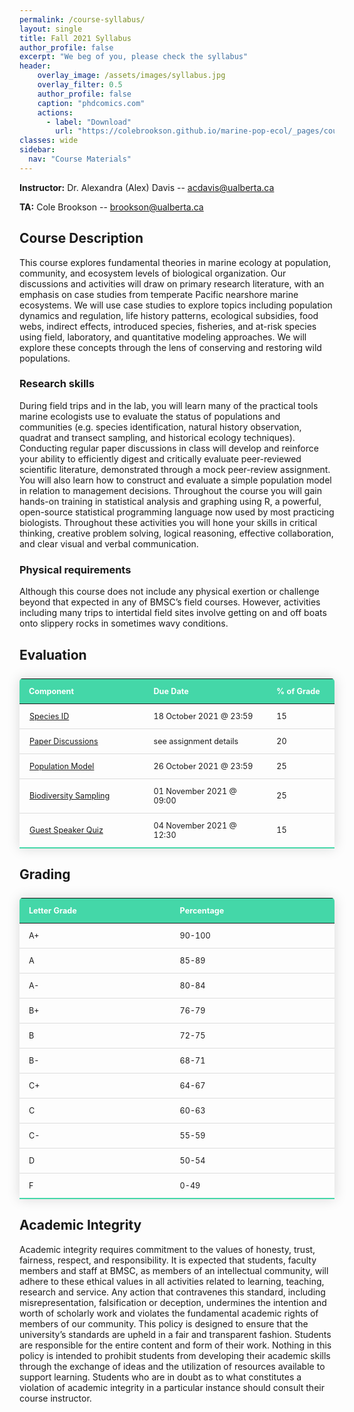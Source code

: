```yaml
---
permalink: /course-syllabus/
layout: single
title: Fall 2021 Syllabus
author_profile: false
excerpt: "We beg of you, please check the syllabus"
header:
    overlay_image: /assets/images/syllabus.jpg
    overlay_filter: 0.5
    author_profile: false
    caption: "phdcomics.com"
    actions:
      - label: "Download"
        url: "https://colebrookson.github.io/marine-pop-ecol/_pages/course-syllabus.pdf"
classes: wide
sidebar:
  nav: "Course Materials"
---
```


**Instructor:** Dr. Alexandra (Alex) Davis -- acdavis@ualberta.ca 

**TA:** Cole Brookson -- brookson@ualberta.ca

## Course Description 

This course explores fundamental theories in marine ecology at population, community, and ecosystem levels of biological organization. Our discussions and activities will draw on primary research literature, with an emphasis on case studies from temperate Pacific nearshore marine ecosystems. We will use case studies to explore topics including population dynamics and regulation, life history patterns, ecological subsidies, food webs, indirect effects, introduced species, fisheries, and at-risk species using field, laboratory, and quantitative modeling approaches. We will explore these concepts through the lens of conserving and restoring wild populations.

### Research skills 

During field trips and in the lab, you will learn many of the practical tools
marine ecologists use to evaluate the status of populations and communities (e.g. species identification, natural history observation, quadrat and transect sampling, and historical ecology techniques). Conducting regular paper discussions in class will develop and reinforce your ability to efficiently digest and critically evaluate peer-reviewed scientific literature, demonstrated through a mock peer-review assignment. You will also learn how to construct and evaluate a simple population model in relation to management decisions. Throughout the course you will gain hands-on training in statistical analysis and graphing using R, a powerful, open-source statistical programming language now used by most practicing biologists. Throughout these
activities you will hone your skills in critical thinking, creative problem solving, logical reasoning, effective collaboration, and clear visual and verbal communication.

### Physical requirements

Although this course does not include any physical exertion or
challenge beyond that expected in any of BMSC’s field courses. However, activities including many trips to intertidal field sites involve getting on and off boats onto slippery rocks in sometimes wavy conditions.

## Evaluation 



<style>
  .evaluation-table {
    border-collapse: collapse;
    margin: 25px 0;
    font-size: 0.9em;
    min-width: 400px;
    border-radius: 5px 5px 0 0;
    overflow: hidden;
    box-shadow: 0 0 20px rgba(0, 0, 0, 0.15);
  }

  .evaluation-table thead tr {
    background-color: #44d7a8;
    color: #ffffff;
    text-align: left;
    font-weight: bold;
  }

  .evaluation-table th,
  .evaluation-table td {
    padding: 12px 15px;
  }

  .evaluation-table tbody tr {
    border-bottom: 1px solid #dddddd;
  }

  .evaluation-table tbody tr:last-of-type {
    border-bottom: 2px solid #44d7a8;
  }

  .evaluation-table tr:hover { background: #bebebe; }
  td a { 
      padding: 1px; 
  }

  .grading-table {
    border-collapse: collapse;
    margin: 25px 0;
    font-size: 0.9em;
    min-width: 400px;
    border-radius: 5px 5px 0 0;
    overflow: hidden;
    box-shadow: 0 0 20px rgba(0, 0, 0, 0.15);
  }

  .grading-table thead tr {
    background-color: #44d7a8;
    color: #ffffff;
    text-align: left;
    font-weight: bold;
  }

  .grading-table th,
  .grading-table td {
    padding: 12px 15px;
  }

  .grading-table tbody tr {
    border-bottom: 1px solid #dddddd;
  }

  .grading-table tbody tr:last-of-type {
    border-bottom: 2px solid #44d7a8;
  }
</style>

<table class="evaluation-table">
    <thead>
        <tr>
            <th width=400>Component</th>
            <th width=400>Due Date</th>
            <th width=174>% of Grade</th>
        </tr>
    </thead>
    <tbody>
        <tr>
            <td><a href="https://colebrookson.github.io/marine-pop-ecol/assignments/species-id.com">Species ID</a></td>
            <td>18 October 2021 @ 23:59</td>
            <td>15</td>
        </tr>
        <tr>
            <td><a href="https://colebrookson.github.io/marine-pop-ecol/assignments/paper-dis.com">Paper Discussions</a></td>
            <td>see assignment details</td>
            <td>20</td>
        </tr>
        <tr>
            <td><a href="https://colebrookson.github.io/marine-pop-ecol/assignments/pop-model.com">Population Model</a></td>
            <td>26 October 2021 @ 23:59</td>
            <td>25</td>
        </tr>
        <tr>
            <td><a href="https://colebrookson.github.io/marine-pop-ecol/assignments/biodiv-sampling.com">Biodiversity Sampling</a></td>
            <td>01 November 2021 @ 09:00</td>
            <td>25</td>
        </tr>
        <tr>
            <td><a href="https://colebrookson.github.io/marine-pop-ecol/assignments/guest-quiz.com">Guest Speaker Quiz</a></td>
            <td>04 November 2021 @ 12:30</td>
            <td>15</td>
        </tr>
    </tbody>
</table>

## Grading

<table class="grading-table">
    <thead>
        <tr>
            <th width=500>Letter Grade</th>
            <th width=500>Percentage</th>
        </tr>
    </thead>
    <tbody>
        <tr>
            <td>A+</td>
            <td>90-100</td>
        </tr>
        <tr>
            <td>A</td>
            <td>85-89</td>
        </tr>
        <tr>
            <td>A-</td>
            <td>80-84</td>
        </tr>
        <tr>
            <td>B+</td>
            <td>76-79</td>
        </tr>
        <tr>
            <td>B</td>
            <td>72-75</td>
        </tr>
        <tr>
            <td>B-</td>
            <td>68-71</td>
        </tr>
        <tr>
            <td>C+</td>
            <td>64-67</td>
        </tr>
        <tr>
            <td>C</td>
            <td>60-63</td>
        </tr>
        <tr>
            <td>C-</td>
            <td>55-59</td>
        </tr>
        <tr>
            <td>D</td>
            <td>50-54</td>
        </tr>
        <tr>
            <td>F</td>
            <td>0-49</td>
        </tr>
    </tbody>
</table>

## Academic Integrity

Academic integrity requires commitment to the values of honesty, trust, fairness, respect, and responsibility. It is expected that students, faculty members and staff at BMSC, as members of an intellectual community, will adhere to these ethical values in all activities related to learning, teaching, research and service. Any action that contravenes this standard, including misrepresentation, falsification or deception, undermines the intention and worth of scholarly work and violates the fundamental academic rights of members of our community. This policy is designed to ensure that the university’s standards are upheld in a fair and transparent fashion. Students are responsible for the entire content and form of their work. Nothing in this policy is
intended to prohibit students from developing their academic skills through the exchange of ideas and the utilization of resources available to support learning. Students who are in doubt as to what constitutes a violation of academic integrity in a particular instance should consult their course instructor. 